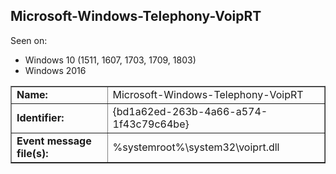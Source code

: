 ## Microsoft-Windows-Telephony-VoipRT

Seen on:
* Windows 10 (1511, 1607, 1703, 1709, 1803)
* Windows 2016

<table border="1" class="docutils">
  <tbody>
    <tr>
      <td><b>Name:</b></td>
      <td>Microsoft-Windows-Telephony-VoipRT</td>
    </tr>
    <tr>
      <td><b>Identifier:</b></td>
      <td>{bd1a62ed-263b-4a66-a574-1f43c79c64be}</td>
    </tr>
    <tr>
      <td><b>Event message file(s):</b></td>
      <td>%systemroot%\system32\voiprt.dll</td>
    </tr>
  </tbody>
</table>

&nbsp;

